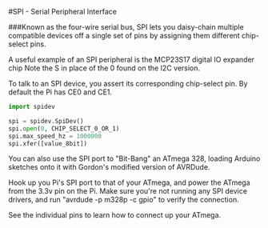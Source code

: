 <!--
---
name: SPI
class: interface
type: pinout
description: Raspberry Pi SPI pins
pincount: 5
pin:
  '11':
    name: SPI1 CE1
  '12':
    name: SPI1 CE0
  '19':
    name: SPI0 MOSI
    direction: output
    active: high
    description: Master Out / Slave In
  '21':
    name: SPI0 MISO
    direction: input
    active: high
    description: Master In / Slave Out
  '23':
    name: SPI0 SCLK
    direction: output
    active: high
    description: Clock
  '24':
    name: SPI0 CE0
    direction: output
    active: high
    description: Chip Select 0
  '26':
    name: SPI0 CE1
    direction: output
    active: high
    description: Chip Select 1
  '35':
    name: SPI1 MISO
  '36':
    name: SPI1 CE2
  '38':
    name: SPI1 MOSI
  '40':
    name: SPI1 SCLK
-->
#SPI - Serial Peripheral Interface

###Known as the four-wire serial bus, SPI lets you daisy-chain multiple compatible devices off a single set of pins by assigning them different chip-select pins.

A useful example of an SPI peripheral is the MCP23S17 digital IO expander chip Note the S in place of the 0 found on the I2C version.

To talk to an SPI device, you assert its corresponding chip-select pin. By default the Pi has CE0 and CE1.

```python
import spidev

spi = spidev.SpiDev()
spi.open(0, CHIP_SELECT_0_OR_1)
spi.max_speed_hz = 1000000
spi.xfer([value_8bit])
```

You can also use the SPI port to "Bit-Bang" an ATmega 328, loading Arduino sketches onto it with Gordon's modified version of AVRDude.

Hook up you Pi's SPI port to that of your ATmega, and power the ATmega from the 3.3v pin on the Pi. Make sure you're not running any SPI device drivers, and run "avrdude -p m328p -c gpio" to verify the connection.

See the individual pins to learn how to connect up your ATmega.
